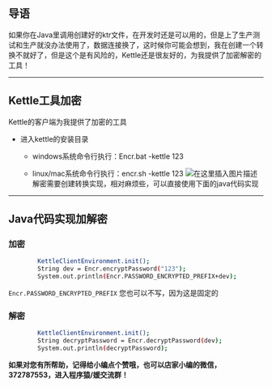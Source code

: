 ## 导语
如果你在Java里调用创建好的ktr文件，在开发时还是可以用的，但是上了生产测试和生产就没办法使用了，数据连接换了，这时候你可能会想到，我在创建一个转换不就好了，但是这个是有风险的，Kettle还是很友好的，为我提供了加密解密的工具！

---
## Kettle工具加密
Kettle的客户端为我提供了加密的工具


- 进入kettle的安装目录

	 - windows系统命令行执行：Encr.bat -kettle 123

	 - linux/mac系统命令行执行：encr.sh -kettle 123
![在这里插入图片描述](https://img-blog.csdnimg.cn/f93dc44e5dfa44fba3149e2a301a10c0.png?x-oss-process=image/watermark,type_ZHJvaWRzYW5zZmFsbGJhY2s,shadow_50,text_Q1NETiBASmF2Yeaciei0pw==,size_20,color_FFFFFF,t_70,g_se,x_16)
解密需要创建转换实现，相对麻烦些，可以直接使用下面的java代码实现
---
## Java代码实现加解密
### 加密

```bash
        KettleClientEnvironment.init();
        String dev = Encr.encryptPassword("123");
        System.out.println(Encr.PASSWORD_ENCRYPTED_PREFIX+dev);
```
`Encr.PASSWORD_ENCRYPTED_PREFIX` 您也可以不写，因为这是固定的

### 解密

```bash
        KettleClientEnvironment.init();
        String decryptPassword = Encr.decryptPassword(dev);
        System.out.println(decryptPassword);
```

**如果对您有所帮助，记得给小编点个赞哦，也可以店家小编的微信，372787553，进入程序猿/媛交流群！**